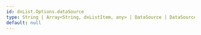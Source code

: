 ```yaml
---
id: dxList.Options.dataSource
type: String | Array<String, dxListItem, any> | DataSource | DataSource_Options
default: null
---
```

